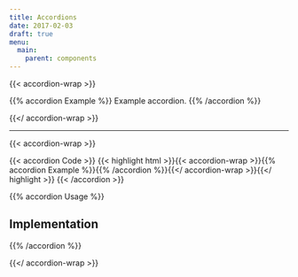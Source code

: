 ```yaml
---
title: Accordions
date: 2017-02-03
draft: true
menu:
  main:
    parent: components
---
```



{{< accordion-wrap >}}

{{% accordion Example %}}
Example accordion.
{{% /accordion %}}

{{</ accordion-wrap >}}

---

{{< accordion-wrap >}}

{{< accordion Code >}}
  {{< highlight html >}}{{< accordion-wrap >}}{{% accordion Example %}}{{% /accordion %}}{{</ accordion-wrap >}}{{</ highlight >}}
{{< /accordion >}}

{{% accordion Usage %}}
## Implementation

{{% /accordion %}}

{{</ accordion-wrap >}}
